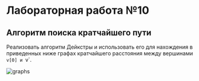 # Лабораторная работа №10
## Алгоритм поиска кратчайшего пути
Реализовать алгоритм Дейкстры и использовать его для нахождения в приведенных ниже графах кратчайшего расстояния между
вершинами `v[0] и `v`.

![graphs](https://cloud.githubusercontent.com/assets/15988291/20759034/bfa34d92-b72c-11e6-8961-f3ac0edbcdd1.jpg)